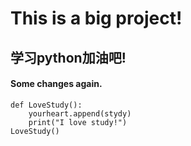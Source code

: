 # This is a big project!

## 学习python加油吧!

#### Some changes again.

``` YourHeart=[]
def LoveStudy():
    yourheart.append(stydy)
    print("I love study!")
LoveStudy()
```
